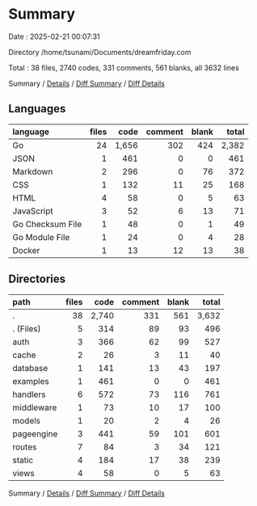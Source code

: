 # Summary

Date : 2025-02-21 00:07:31

Directory /home/tsunami/Documents/dreamfriday.com

Total : 38 files,  2740 codes, 331 comments, 561 blanks, all 3632 lines

Summary / [Details](details.md) / [Diff Summary](diff.md) / [Diff Details](diff-details.md)

## Languages
| language | files | code | comment | blank | total |
| :--- | ---: | ---: | ---: | ---: | ---: |
| Go | 24 | 1,656 | 302 | 424 | 2,382 |
| JSON | 1 | 461 | 0 | 0 | 461 |
| Markdown | 2 | 296 | 0 | 76 | 372 |
| CSS | 1 | 132 | 11 | 25 | 168 |
| HTML | 4 | 58 | 0 | 5 | 63 |
| JavaScript | 3 | 52 | 6 | 13 | 71 |
| Go Checksum File | 1 | 48 | 0 | 1 | 49 |
| Go Module File | 1 | 24 | 0 | 4 | 28 |
| Docker | 1 | 13 | 12 | 13 | 38 |

## Directories
| path | files | code | comment | blank | total |
| :--- | ---: | ---: | ---: | ---: | ---: |
| . | 38 | 2,740 | 331 | 561 | 3,632 |
| . (Files) | 5 | 314 | 89 | 93 | 496 |
| auth | 3 | 366 | 62 | 99 | 527 |
| cache | 2 | 26 | 3 | 11 | 40 |
| database | 1 | 141 | 13 | 43 | 197 |
| examples | 1 | 461 | 0 | 0 | 461 |
| handlers | 6 | 572 | 73 | 116 | 761 |
| middleware | 1 | 73 | 10 | 17 | 100 |
| models | 1 | 20 | 2 | 4 | 26 |
| pageengine | 3 | 441 | 59 | 101 | 601 |
| routes | 7 | 84 | 3 | 34 | 121 |
| static | 4 | 184 | 17 | 38 | 239 |
| views | 4 | 58 | 0 | 5 | 63 |

Summary / [Details](details.md) / [Diff Summary](diff.md) / [Diff Details](diff-details.md)